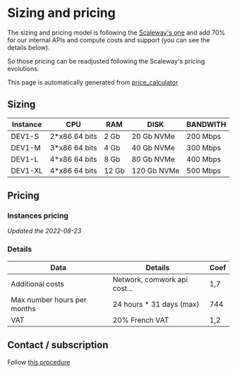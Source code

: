 # Sizing and pricing

The sizing and pricing model is following the [Scaleway's one](https://www.scaleway.com/en/pricing/?tags=available,compute-instances-developmentinstances) and add 70% for our internal APIs and compute costs and support (you can see the details below).

So those pricing can be readjusted following the Scaleway's pricing evolutions.

This page is automatically generated from [price_calculator](./price_calculator/README.md)

## Sizing

|Instance|CPU   |RAM    |DISK       |BANDWITH|
|--------|------|-------|-----------|--------|
|DEV1-S  |2*x86 64 bits|2 Gb   |20 Gb NVMe |200 Mbps|
|DEV1-M  |3*x86 64 bits|4 Gb   |40 Gb NVMe |300 Mbps|
|DEV1-L  |4*x86 64 bits|8 Gb   |80 Gb NVMe |400 Mbps|
|DEV1-XL |4*x86 64 bits|12 Gb  |120 Gb NVMe|500 Mbps|

## Pricing

### Instances pricing


*Updated the 2022-08-23*

### Details

|Data  |Details|Coef |
|------|-------|-------|
|Additional costs|Network, comwork api cost...|1,7    |
|Max number hours per months|24 hours * 31 days (max)|744    |
|VAT   |20% French VAT|1,2    |

## Contact / subscription

Follow [this procedure](./subscription.md)
